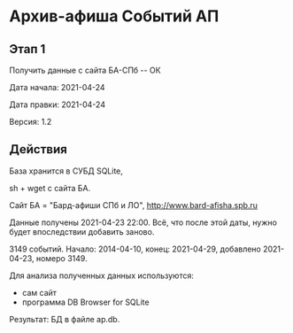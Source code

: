 Архив-афиша Событий АП
=================================

Этап 1
---------------------------------

Получить данные с сайта БА-СПб -- ОК

Дата начала: 2021-04-24

Дата правки: 2021-04-24

Версия: 1.2

Действия
---------------------------------

База хранится в СУБД SQLite, 

sh + wget с сайта БА.

Сайт БА = "Бард-афиши СПб и ЛО", http://www.bard-afisha.spb.ru

Данные получены 2021-04-23 22:00.
Всё, что после этой даты, нужно будет впоследствии добавить заново.

3149 событий.
Начало: 2014-04-10,
конец:  2021-04-29, добавлено 2021-04-23, номеро 3149.

Для анализа полученных данных используются: 
- сам сайт
- программа DB Browser for SQLite

Результат: БД в файле ap.db.
